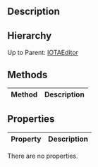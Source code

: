 ## Description

## Hierarchy
Up to Parent: [IOTAEditor](IOTAEditor)

## Methods
| Method | Description |
| ------------- | ------------- |

## Properties
| Property | Description |
| ------------- | ------------- |
There are no properties.
